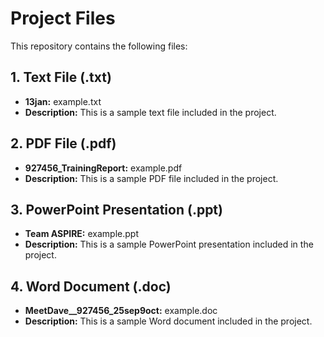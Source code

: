 # Project Files

This repository contains the following files:

## 1. Text File (.txt)

- **13jan:** example.txt
- **Description:** This is a sample text file included in the project.

## 2. PDF File (.pdf)

- **927456_TrainingReport:** example.pdf
- **Description:** This is a sample PDF file included in the project.

## 3. PowerPoint Presentation (.ppt)

- **Team ASPIRE:** example.ppt
- **Description:** This is a sample PowerPoint presentation included in the project.

## 4. Word Document (.doc)

- **MeetDave__927456_25sep9oct:** example.doc
- **Description:** This is a sample Word document included in the project.

